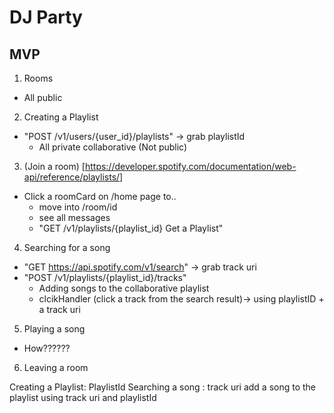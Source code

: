 # DJ Party

## MVP
1. Rooms
  - All public

2. Creating a Playlist
  - "POST	/v1/users/{user_id}/playlists" -> grab playlistId
    - All private collaborative (Not public)

3. (Join a room) [https://developer.spotify.com/documentation/web-api/reference/playlists/]
  - Click a roomCard on /home page to..
    - move into /room/id
    - see all messages
    - "GET	/v1/playlists/{playlist_id}	Get a Playlist"

4. Searching for a song
  - "GET https://api.spotify.com/v1/search" -> grab track uri
  - "POST	/v1/playlists/{playlist_id}/tracks"
    - Adding songs to the collaborative playlist
    - clcikHandler (click a track from the search result)-> using playlistID + a track uri

5. Playing a song
  - How??????

6. Leaving a room

Creating a Playlist: PlaylistId
Searching a song : track uri
add a song to the playlist using track uri and playlistId
